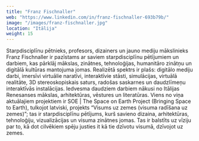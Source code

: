 ```yaml
---
title: "Franz Fischnaller"
web: "https://www.linkedin.com/in/franz-fischnaller-693b79b/"
image: "/images/franz-fischnaller.jpg"
location: "Itālija"
weight: 15
---
```


Starpdisciplīnu pētnieks, profesors, dizainers un jauno mediju mākslinieks Franz Fischnaller ir pazīstams ar saviem starpdisciplīnu pētījumiem un darbiem, kas pārklāj mākslas, zinātnes, tehnoloģijas, humanitāro zinātņu un digitālā kultūras mantojuma jomas. Realizētā spektrs ir plašs: digitālo mediju darbi, imersīvi virtuālie naratīvi, interaktīvie stāsti, simulācijas, virtuālā realitāte, 3D stereoskopiskais saturs, radošas saskarnes un daudzlīmeņu interaktīvās instalācijas. Iedvesma daudziem darbiem nākusi no Itālijas Renesanses mākslas, arhitektūras, vēstures un literatūras. Viens no viņa aktuālajiem projektiem ir SOE | The Space on Earth Project (Bringing Space to Earth), tulkojot latviski, projekts “Visums uz zemes (visuma radīšana uz zemes)”; tas ir starpdisciplīnu pētījums, kurš savieno dizaina, arhitektūras, tehnoloģiju, vizualizācijas un visuma zinātnes jomas. Tas ir balstīts uz vīziju par to, kā dot cilvēkiem spēju justies it kā tie dzīvotu visumā, dzīvojot uz zemes.
